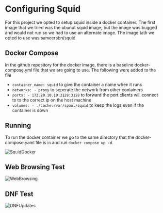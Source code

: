 # Configuring Squid
For this project we opted to setup squid inside a docker container. The first image that we tried was the ubunut squid image, but the image was bugged and would not run so we had to use an alternate image. The image tath we opted to use was sameersbn/squid.

## Docker Compose
In the github repository for the docker image, there is a baseline docker-compose.yml file that we are going to use. The following were added to the file 
* `container_name: squid` to give the container a name when it runs
* `networks: - proxy` to seperate the network from other containers
* `ports: - 172.20.10.10:3128:3128` to forward the port clients will connect to to the correct ip on the host machine
* `volumes: - ./cache:/var/spool/squid` to keep the logs even if the container is down

## Running
To run the docker container we go to the same directory that the docker-compose.yaml file is in and run `docker compose up -d`.

![SquidDocker](https://user-images.githubusercontent.com/55543355/228108406-2a59e4d8-5dfb-4e0a-b36f-7dfb764119af.jpg)

## Web Browsing Test

![WebBrowsing](https://user-images.githubusercontent.com/55543355/228110702-f0b5ee29-caea-4045-9ecd-8e90b9458c7c.jpg)

## DNF Test

![DNFUpdates](https://user-images.githubusercontent.com/55543355/228111484-5d0866e5-9b54-4f68-84f0-d89da6a8d811.jpg)
